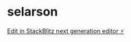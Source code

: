 # selarson

[Edit in StackBlitz next generation editor ⚡️](https://stackblitz.com/~/github.com/bewhyreal/selarson)